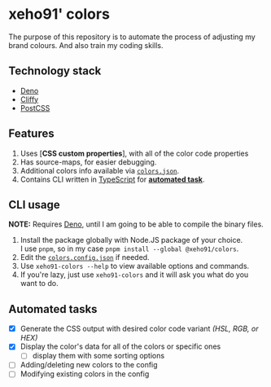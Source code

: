 # xeho91' colors

The purpose of this repository is to automate the process of adjusting my brand
colours. And also train my coding skills.

## Technology stack

- [Deno]
- [Cliffy]
- [PostCSS]

[Deno]: https://github.com/denoland/deno/
[Cliffy]: https://github.com/c4spar/deno-cliffy/
[PostCSS]: https://github.com/postcss/postcss/

## Features

1. Uses [**CSS custom properties**], with all of the color code properties
2. Has source-maps, for easier debugging.
3. Additional colors info available via [`colors.json`](./dist/colors.json).
4. Contains CLI written in [TypeScript] for [**automated task**](#automated-tasks).

[CSS custom properties]: https://developer.mozilla.org/en-US/docs/Web/CSS/--*/
[TypeScript]: https://github.com/microsoft/typescript/

## CLI usage

**NOTE:** Requires [Deno], until I am going to be able to compile the binary files.

1. Install the package globally with Node.JS package of your choice.\
   I use `pnpm`, so in my case `pnpm install --global @xeho91/colors`.
2. Edit the [`colors.config.json`](./colors.config.json) if needed.
3. Use `xeho91-colors --help` to view available options and commands.
4. If you're lazy, just use `xeho91-colors` and it will ask you what do you
   want to do.

## Automated tasks

- [x] Generate the CSS output with desired color code variant _(HSL, RGB, or HEX)_
- [x] Display the color's data for all of the colors or specific ones
  - [ ] display them with some sorting options
- [ ] Adding/deleting new colors to the config
- [ ] Modifying existing colors in the config
